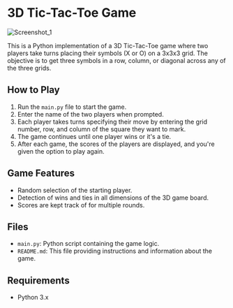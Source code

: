 
# 3D Tic-Tac-Toe Game
![Screenshot_1](https://github.com/SouthPaw47/3DTicTacToe/assets/126521294/5d094839-9e3e-4f75-9e04-8d6db24b91f6)



This is a Python implementation of a 3D Tic-Tac-Toe game where two players take turns placing their symbols (X or O) on a 3x3x3 grid. The objective is to get three symbols in a row, column, or diagonal across any of the three grids.

## How to Play

1. Run the `main.py` file to start the game.
2. Enter the name of the two players when prompted.
3. Each player takes turns specifying their move by entering the grid number, row, and column of the square they want to mark.
4. The game continues until one player wins or it's a tie.
5. After each game, the scores of the players are displayed, and you're given the option to play again.

## Game Features

- Random selection of the starting player.
- Detection of wins and ties in all dimensions of the 3D game board.
- Scores are kept track of for multiple rounds.

## Files

- `main.py`: Python script containing the game logic.
- `README.md`: This file providing instructions and information about the game.

## Requirements

- Python 3.x
